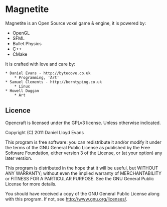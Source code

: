 # Magnetite
Magnetite is an Open Source voxel game & engine, it is powered by:

  * OpenGL
  * SFML
  * Bullet Physics
  * C++
  * CMake
  
It is crafted with love and care by:
	
	* Daniel Evans - http://bytecove.co.uk
		* Programming, 'Art'
	* Samuel Clements - http://borntyping.co.uk
		* Linux 
	* Howell Duggan
		* Art

Licence
-------

Opencraft is licensed under the GPLv3 license. Unless otherwise indicated.

Copyright (C) 2011  Daniel Lloyd Evans

This program is free software: you can redistribute it and/or modify
it under the terms of the GNU General Public License as published by
the Free Software Foundation, either version 3 of the License, or
(at your option) any later version.

This program is distributed in the hope that it will be useful,
but WITHOUT ANY WARRANTY; without even the implied warranty of
MERCHANTABILITY or FITNESS FOR A PARTICULAR PURPOSE.  See the
GNU General Public License for more details.

You should have received a copy of the GNU General Public License
along with this program.  If not, see <http://www.gnu.org/licenses/>.
